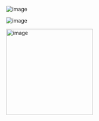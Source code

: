 
![image](https://github.com/elopezanaya/omniwidgetapp-android/assets/981914/78d23277-ccda-4ec6-964d-955e078b38f7)


![image](https://github.com/elopezanaya/omniwidgetapp-android/assets/981914/df57bf1f-004c-43ed-b06b-6af1a2d969a7)

<img width="232" alt="image" src="https://github.com/elopezanaya/omniwidgetapp-android/assets/981914/6aec89c7-c4f3-473b-8c05-9ddd632888a0">
